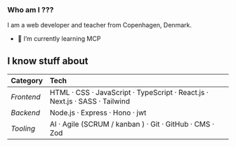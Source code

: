 ### Who am I ???
I am a web developer and teacher from Copenhagen, Denmark.


<!--
**clurts/clurts** is a ✨ _special_ ✨ repository because its `README.md` (this file) appears on your GitHub profile.

Here are some ideas to get you started:

- 🔭 I’m currently working on ...
- 🌱 I’m currently learning ...
- 👯 I’m looking to collaborate on ...
- 🤔 I’m looking for help with ...
- 💬 Ask me about ...
- 📫 How to reach me: ...
- 😄 Pronouns: ...
- ⚡ Fun fact: ...
-->






- 🌱 I’m currently learning MCP

## I know stuff about

| Category     | Tech  |
|:-------------|:------|
| *Frontend* | HTML · CSS · JavaScript · TypeScript · React.js · Next.js · SASS · Tailwind |
| *Backend*  | Node.js · Express · Hono · jwt |
| *Tooling*  |  AI · Agile (SCRUM / kanban ) · Git · GitHub · CMS · Zod |
